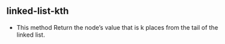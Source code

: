 ## linked-list-kth
* This method Return the node’s value that is k places from the tail of the linked list.